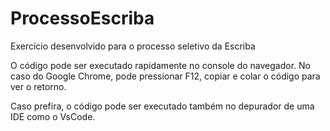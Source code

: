 # ProcessoEscriba
Exercício desenvolvido para o processo seletivo da Escriba

O código pode ser executado rapidamente no console do navegador. 
No caso do Google Chrome, pode pressionar F12, copiar e colar o código para ver o retorno.

Caso prefira, o código pode ser executado também no depurador de uma IDE como o VsCode.
